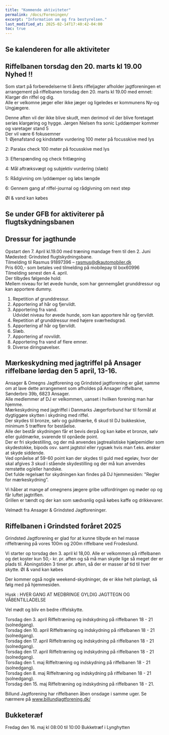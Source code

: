 ```yaml
---
title: "Kommende aktiviteter"
permalink: /docs/Foreningen/
excerpt: "Information om og fra bestyrelsen."
last_modified_at: 2025-02-14T17:40:42-04:00
toc: true
---
```

## Se kalenderen for alle aktiviteter
## Riffelbanen torsdag den 20. marts kl 19.00  Nyhed !!   
Som start på forberedelserne til årets riffeljagter afholder jagtforeningen et arrangement på riffelbanen torsdag den 20. marts kl 19.00 med emnet: Klargør din riffel og dig.    
Alle er velkomne jæger eller ikke jæger og ligeledes er kommunens Ny-og Ungjægere.    

Denne aften vil der ikke blive skudt, men derimod vil der blive foretaget seriøs klargøring og hygge.
Jørgen Nielsen fra sonic Lyddæmper kommer og varetager stand 5    
Der vil være 6 fokusemner    
1: Øjenafstand og kindstøtte vurdering 100 meter på focusskive med lys    

2: Paralax check 100 meter på focusskive med lys   

3: Efterspænding og check fritlægning    

4: Mål aftræksvægt og subjektiv vurdering (slæb)    

5: Rådgivning om lyddæmper og løbs længde    

6: Gennem gang af riffel-journal og rådgivning om next step    

Øl & vand kan købes     

## Se under GFB for aktiviterer på flugtskydningsbanen
## Dressur for jagthunde
Opstart den 7. April kl.19.00 med træning mandage frem til den 2. Juni   
Mødested: Grindsted flugtskydningsbane.    
Tilmelding til Rasmus 91897396 – rasmus@dkautomobiler.dk    
Pris 600,- som betales ved tilmelding på mobilepay til box60996   
Tilmelding senest den 4. april.    
Der tilbydes følgende hold:    
Mellem niveau for let øvede hunde, som har gennemgået grunddressur og kan
apportere dummy.     
1. Repetition af grunddressur.    
2. Apportering af hår og fjervildt.    
3. Apportering fra vand.     
Udvidet niveau for øvede hunde, som kan apportere hår og fjervildt.   
1. Repetition af grunddressur med højere sværhedsgrad.    
2. Apportering af hår og fjervildt.   
3. Slæb.    
4. Apportering af rovvildt.    
5. Apportering fra vand af flere emner.    
6. Diverse diringsøvelser.

## Mærkeskydning med jagtriffel på Ansager riffelbane lørdag den 5 april, 13-16.   
Ansager & Omegns Jagtforening og Grindsted jagtforening er gået samme om at lave dette arrangement som afholdes på Ansager riffelbane, Sønderbro 39b, 6823 Ansager.    
Alle medlemmer af DJ er velkommen, uanset i hvilken forening man har hjemme.   
Mærkeskydning med jagtriffel i Danmarks Jægerforbund har til formål at dygtiggøre skytten i skydning med riffel.     
Der skydes til bronze, sølv og guldmærke, 6 skud til DJ bukkeskive, minimum 5 træffere for beståelse.     
Alle der består skydningen får et bevis derpå og kan købe et bronze, sølv eller guldmærke, svarende til opnåede point.    
Der er fri skydestilling, og der må anvendes jagtrealistiske hjælpemidler som skydestokke, bipods osv. samt jagtstol eller rygsæk hvis man f.eks. ønsker at skyde siddende.     
Ved opnåelse af 59-60 point kan der skydes til guld med egeløv, hvor der skal afgives 3 skud i stående skydestilling og der må kun anvendes remstøtte og/eller handske.    
Det fulde regelsæt for skydningen kan findes på DJ hjemmesiden: "Regler for mærkeskydning”.   

Vi håber at mange af omegnens jægere gribe udfordringen og møder op og får luftet jagtriflen.    
Grillen er tændt og der kan som sædvanlig også købes kaffe og drikkevarer.    

Velmødt fra Ansager & Grindsted Jagtforeninger.   


## Riffelbanen i Grindsted foråret 2025

Grindsted Jagtforening er glad for at kunne tilbyde en hel masse riffeltræning på vores 100m og 200m riffelbane ved Frodeslund.

Vi starter op torsdag den 3. april kl 18,00.
Alle er velkommen på riffelbanen og det koster kun 50,- kr. pr. aften og så må man skyde lige så
meget der er plads til. Åbningstiden 3 timer pr. aften, så der er masser af tid til hver skytte.
Øl & vand kan købes

Der kommer også nogle weekend-skydninger, de er ikke helt planlagt, så følg med på
hjemmesiden.

Husk : HVER GANG AT MEDBRINGE GYLDIG JAGTTEGN OG VÅBENTILLADELSE


Vel mødt og bliv en bedre riffelskytte.

Torsdag den 3. april Riffeltræning og indskydning på riffelbanen 18 - 21 (solnedgang).    
Torsdag den 10. april Riffeltræning og indskydning på riffelbanen 18 - 21 (solnedgang).    
Torsdag den 17. april Riffeltræning og indskydning på riffelbanen 18 - 21 (solnedgang).    
Torsdag den 17. april Riffeltræning og indskydning på riffelbanen 18 - 21 (solnedgang).    
Torsdag den 1. maj Riffeltræning og indskydning på riffelbanen 18 - 21 (solnedgang).    
Torsdag den 8. maj Riffeltræning og indskydning på riffelbanen 18 - 21 (solnedgang).   
Torsdag den 15. maj Riffeltræning og indskydning på riffelbanen 18 - 21.    

Billund Jagtforening har riffelbanen åben onsdage i samme uger. Se nærmere på www.billundjagtforening.dk/    

## Bukketeræf    
Fredag den 16. maj kl 08:00 til 10:00 Bukketræf i Lynghytten    

